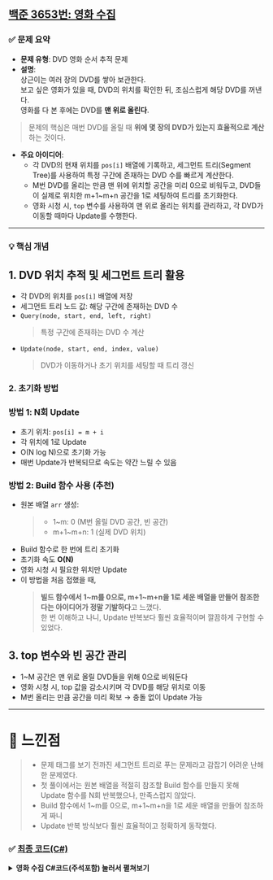 ## [백준 3653번: 영화 수집](https://github.com/Syldris/Baekjoon-Study/tree/main/C%23/%EB%B0%B1%EC%A4%80/Platinum/3653.%E2%80%85%EC%98%81%ED%99%94%E2%80%85%EC%88%98%EC%A7%91)
### ✅ 문제 요약
- **문제 유형**: DVD 영화 순서 추적 문제
- **설명**:  
  상근이는 여러 장의 DVD를 쌓아 보관한다.  
  보고 싶은 영화가 있을 때, DVD의 위치를 확인한 뒤, 조심스럽게 해당 DVD를 꺼낸다.  
  영화를 다 본 후에는 DVD를 **맨 위로 올린다**.  

> 문제의 핵심은 매번 DVD를 올릴 때 **위에 몇 장의 DVD가 있는지 효율적으로 계산**하는 것이다.

- **주요 아이디어**:  
  - 각 DVD의 현재 위치를 `pos[i]` 배열에 기록하고, 세그먼트 트리(Segment Tree)를 사용하여 특정 구간에 존재하는 DVD 수를 빠르게 계산한다.
  - M번 DVD를 올리는 만큼 맨 위에 위치할 공간을 미리 0으로 비워두고, DVD들이 실제로 위치한 m+1~m+n 공간을 1로 세팅하여 트리를 초기화한다.
  - 영화 시청 시, `top` 변수를 사용하여 맨 위로 올리는 위치를 관리하고, 각 DVD가 이동할 때마다 Update를 수행한다.

---

### 💡 핵심 개념

## 1. DVD 위치 추적 및 세그먼트 트리 활용
- 각 DVD의 위치를 `pos[i]` 배열에 저장
- 세그먼트 트리 노드 값: 해당 구간에 존재하는 DVD 수
- `Query(node, start, end, left, right)`  
  > 특정 구간에 존재하는 DVD 수 계산
- `Update(node, start, end, index, value)`  
  > DVD가 이동하거나 초기 위치를 세팅할 때 트리 갱신

### 2. 초기화 방법
### 방법 1: N회 Update
- 초기 위치: `pos[i] = m + i`
- 각 위치에 1로 Update
- O(N log N)으로 초기화 가능
- 매번 Update가 반복되므로 속도는 약간 느릴 수 있음

### 방법 2: Build 함수 사용 (추천)
- 원본 배열 `arr` 생성:
  > - 1~m: 0 (M번 올릴 DVD 공간, 빈 공간)  
  > - m+1~m+n: 1 (실제 DVD 위치)
- Build 함수로 한 번에 트리 초기화
- 초기화 속도 **O(N)**
- 영화 시청 시 필요한 위치만 Update
- 이 방법을 처음 접했을 때,  
  > **빌드 함수에서 1~m를 0으로, m+1~m+n을 1로 세운 배열을 만들어 참조한다는 아이디어가 정말 기발하다**고 느꼈다.  
  한 번 이해하고 나니, Update 반복보다 훨씬 효율적이며 깔끔하게 구현할 수 있었다.

## 3. top 변수와 빈 공간 관리
- 1~M 공간은 맨 위로 올릴 DVD들을 위해 0으로 비워둔다
- 영화 시청 시, top 값을 감소시키며 각 DVD를 해당 위치로 이동
- M번 올리는 만큼 공간을 미리 확보 → 충돌 없이 Update 가능

---

# 📝 느낀점
> - 문제 태그를 보기 전까진 세그먼트 트리로 푸는 문제라고 감잡기 어려운 난해한 문제였다.  
> - 첫 풀이에서는 원본 배열을 적절히 참조할 Build 함수를 만들지 못해 Update 함수를 N회 반복했으나, 만족스럽지 않았다.  
> - Build 함수에서 1~m를 0으로, m+1~m+n을 1로 세운 배열을 만들어 참조하게 짜니  
> - Update 반복 방식보다 훨씬 효율적이고 정확하게 동작했다.

### ✅ [최종 코드(C#)](https://github.com/Syldris/Baekjoon-Study/tree/main/C%23/%EB%B0%B1%EC%A4%80/Platinum/3653.%E2%80%85%EC%98%81%ED%99%94%E2%80%85%EC%88%98%EC%A7%91)
<details>
<summary><b>영화 수집 C#코드(주석포함) 눌러서 펼쳐보기</b></summary>
  
```csharp

```

</details>
